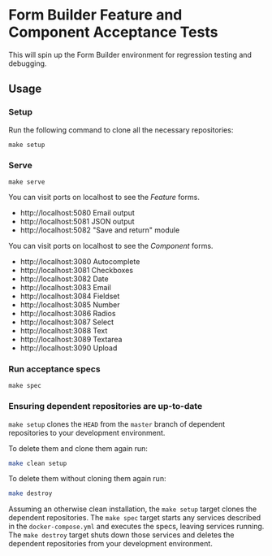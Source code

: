 # Form Builder Feature and Component Acceptance Tests

This will spin up the Form Builder environment for regression testing and debugging.

## Usage

### Setup

Run the following command to clone all the necessary repositories:

```
make setup
```

### Serve

```
make serve
```

You can visit ports on localhost to see the _Feature_ forms.

- http://localhost:5080 Email output
- http://localhost:5081 JSON output
- http://localhost:5082 "Save and return" module

You can visit ports on localhost to see the _Component_ forms.

- http://localhost:3080 Autocomplete
- http://localhost:3081 Checkboxes
- http://localhost:3082 Date
- http://localhost:3083 Email
- http://localhost:3084 Fieldset
- http://localhost:3085 Number
- http://localhost:3086 Radios
- http://localhost:3087 Select
- http://localhost:3088 Text
- http://localhost:3089 Textarea
- http://localhost:3090 Upload

### Run acceptance specs

```
make spec
```

### Ensuring dependent repositories are up-to-date

`make setup` clones the `HEAD` from the `master` branch of dependent repositories to your development environment.

To delete them and clone them again run:

```sh
make clean setup
```

To delete them without cloning them again run:

```sh
make destroy
```

Assuming an otherwise clean installation, the `make setup` target clones the dependent repositories. The `make spec` target starts any services described in the `docker-compose.yml` and executes the specs, leaving services running. The `make destroy` target shuts down those services and deletes the dependent repositories from your development environment.
